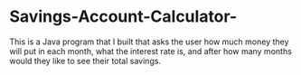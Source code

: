 # Savings-Account-Calculator-

This is a Java program that I built that asks the user how much money they will put in each month, what the interest rate is, and after how many months would they like to see their total savings. 
